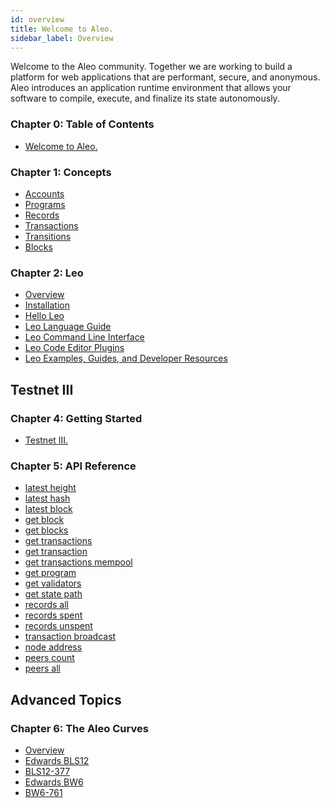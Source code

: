 ```yaml
---
id: overview
title: Welcome to Aleo.
sidebar_label: Overview
---
```


<!----------------------------------------------------------------------------->
<!-------------------- THIS MARKDOWN FILE IS AUTOGENERATED -------------------->
<!----------------------------------------------------------------------------->

Welcome to the Aleo community. Together we are working to build a platform for web applications that are
performant, secure, and anonymous. Aleo introduces an application runtime environment that allows your software
to compile, execute, and finalize its state autonomously.

<!-- markdown-link-check-disable -->
### Chapter 0: Table of Contents

- [Welcome to Aleo.](./00_overview.md)


### Chapter 1: Concepts

- [Accounts](./concepts/00_accounts.md)
- [Programs](./concepts/01_programs.md)
- [Records](./concepts/02_records.md)
- [Transactions](./concepts/03_transactions.md)
- [Transitions](./concepts/04_transitions.md)
- [Blocks](./concepts/05_blocks.md)

### Chapter 2: Leo

- [Overview](./leo/00_overview.md)
- [Installation](./leo/01_installation.md)
- [Hello Leo](./leo/02_hello.md)
- [Leo Language Guide](./leo/03_language.md)
- [Leo Command Line Interface](./leo/04_commands.md)
- [Leo Code Editor Plugins](./leo/05_tooling.md)
- [Leo Examples, Guides, and Developer Resources](./leo/06_resources.md)

## Testnet III

### Chapter 4: Getting Started

- [Testnet III.](./testnet/getting_started/00_overview.md)

### Chapter 5: API Reference

- [latest height](./testnet/public_endpoints/00_latest_height.md)
- [latest hash](./testnet/public_endpoints/01_latest_hash.md)
- [latest block](./testnet/public_endpoints/02_latest_block.md)
- [get block](./testnet/public_endpoints/03_get_block.md)
- [get blocks](./testnet/public_endpoints/04_get_blocks.md)
- [get transactions](./testnet/public_endpoints/05_get_transactions.md)
- [get transaction](./testnet/public_endpoints/06_get_transaction.md)
- [get transactions mempool](./testnet/public_endpoints/07_get_transactions_mempool.md)
- [get program](./testnet/public_endpoints/08_get_program.md)
- [get validators](./testnet/public_endpoints/09_get_validators.md)
- [get state path](./testnet/public_endpoints/10_get_state_path.md)
- [records all](./testnet/public_endpoints/11_records_all.md)
- [records spent](./testnet/public_endpoints/12_records_spent.md)
- [records unspent](./testnet/public_endpoints/13_records_unspent.md)
- [transaction broadcast](./testnet/public_endpoints/14_transaction_broadcast.md)
- [node address](./testnet/public_endpoints/15_node_address.md)
- [peers count](./testnet/public_endpoints/16_peers_count.md)
- [peers all](./testnet/public_endpoints/17_peers_all.md)

## Advanced Topics

### Chapter 6: The Aleo Curves

- [Overview](./advanced/the_aleo_curves/00_overview.md)
- [Edwards BLS12](./advanced/the_aleo_curves/01_edwards_bls12.md)
- [BLS12-377](./advanced/the_aleo_curves/02_bls12-377.md)
- [Edwards BW6](./advanced/the_aleo_curves/03_edwards_bw6.md)
- [BW6-761](./advanced/the_aleo_curves/04_bw6-761.md)

<!-- markdown-link-check-enable -->
